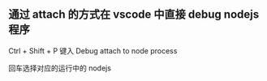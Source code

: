 ## 通过 attach 的方式在 vscode 中直接 debug nodejs 程序

Ctrl + Shift + P 键入 Debug attach to node process

回车选择对应的运行中的 nodejs
